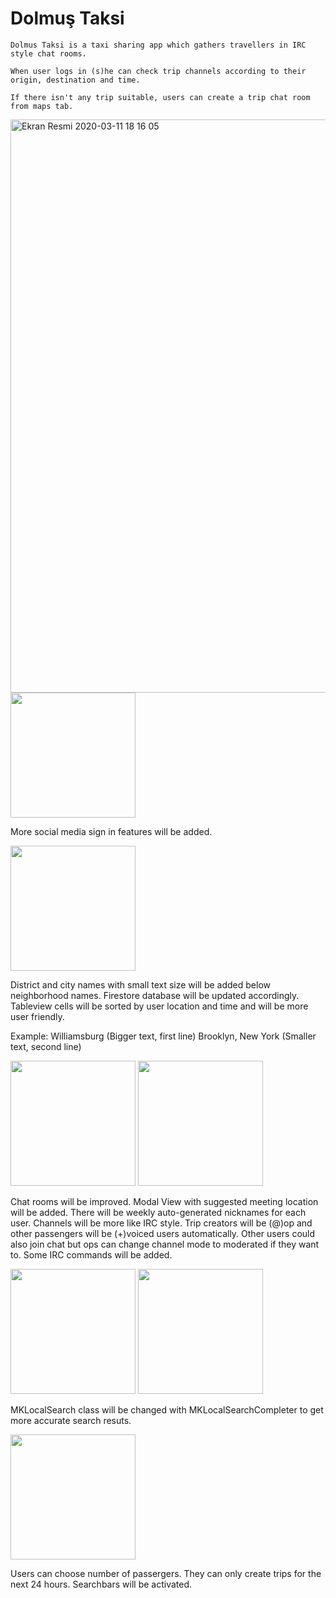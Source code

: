 # Dolmuş Taksi

    Dolmus Taksi is a taxi sharing app which gathers travellers in IRC style chat rooms. 
    
    When user logs in (s)he can check trip channels according to their origin, destination and time. 
    
    If there isn't any trip suitable, users can create a trip chat room from maps tab. 

<img width="917" alt="Ekran Resmi 2020-03-11 18 16 05" src="https://user-images.githubusercontent.com/32449276/76433518-7d4b1080-63c5-11ea-965d-90822dff7769.png">

<img src="https://user-images.githubusercontent.com/32449276/76433529-7fad6a80-63c5-11ea-8978-49f72d09bdb4.png" width="200">

More social media sign in features will be added.

<img src="https://user-images.githubusercontent.com/32449276/76433556-876d0f00-63c5-11ea-8996-7a6afbb09518.png" width="200">
 
District and city names with small text size will be added below neighborhood names. Firestore database will be updated accordingly. Tableview cells will be sorted by user location and time and will be more user friendly.

Example: Williamsburg (Bigger text, first line)   Brooklyn, New York (Smaller text, second line)

<img src="https://user-images.githubusercontent.com/32449276/76433524-7e7c3d80-63c5-11ea-9cfd-88728904a528.png" width="200">

<img src="https://user-images.githubusercontent.com/32449276/76433491-76240280-63c5-11ea-92f4-2235ba978895.png" width="200">

Chat rooms will be improved. Modal View with suggested meeting location will be added. 
There will be weekly auto-generated nicknames for each user. Channels will be more like IRC style. 
Trip creators will be (@)op and other passengers will be (+)voiced users automatically. 
Other users could also join chat but ops can change channel mode to moderated if they want to. 
Some IRC commands will be added.   

<img src="https://user-images.githubusercontent.com/32449276/76433540-8340f180-63c5-11ea-99ca-a5eb8ed5f737.png" width="200">

<img src="https://user-images.githubusercontent.com/32449276/76433552-86d47880-63c5-11ea-879f-74044755c41d.png" width="200">

MKLocalSearch class will be changed with MKLocalSearchCompleter to get more accurate search resuts. 

<img src="https://user-images.githubusercontent.com/32449276/76433513-7ae8b680-63c5-11ea-9502-a28d4c2a66da.png" width="200">

Users can choose number of passergers. They can only create trips for the next 24 hours. Searchbars will be activated. 




